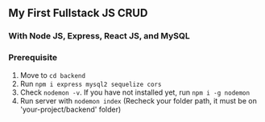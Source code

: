 ## My First Fullstack JS CRUD

### With Node JS, Express, React JS, and MySQL

### Prerequisite

1. Move to `cd backend`
2. Run `npm i express mysql2 sequelize cors`
3. Check `nodemon -v`. If you have not installed yet, run `npm i -g nodemon`
4. Run server with `nodemon index` (Recheck your folder path, it must be on 'your-project/backend' folder)
